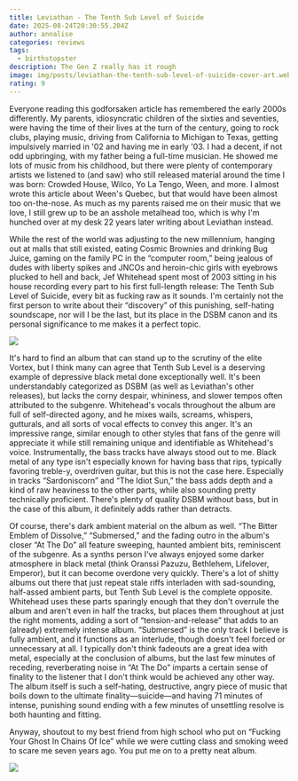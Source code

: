 ```yaml
---
title: Leviathan - The Tenth Sub Level of Suicide
date: 2025-08-24T20:30:55.204Z
author: annalise
categories: reviews
tags:
  - birthstopster
description: The Gen Z really has it rough
image: img/posts/leviathan-the-tenth-sub-level-of-suicide-cover-art.webp
rating: 9
---
```

Everyone reading this godforsaken article has remembered the early 2000s differently. My parents, idiosyncratic children of the sixties and seventies, were having the time of their lives at the turn of the century, going to rock clubs, playing music, driving from California to Michigan to Texas, getting impulsively married in '02 and having me in early '03. I had a decent, if not odd upbringing, with my father being a full-time musician. He showed me lots of music from his childhood, but there were plenty of contemporary artists we listened to (and saw) who still released material around the time I was born: Crowded House, Wilco, Yo La Tengo, Ween, and more. I almost wrote this article about Ween's Quebec, but that would have been almost too on-the-nose. As much as my parents raised me on their music that we love, I still grew up to be an asshole metalhead too, which is why I'm hunched over at my desk 22 years later writing about Leviathan instead.


While the rest of the world was adjusting to the new millennium, hanging out at malls that still existed, eating Cosmic Brownies and drinking Bug Juice, gaming on the family PC in the “computer room,” being jealous of dudes with liberty spikes and JNCOs and heroin-chic girls with eyebrows plucked to hell and back, Jef Whitehead spent most of 2003 sitting in his house recording every part to his first full-length release: The Tenth Sub Level of Suicide, every bit as fucking raw as it sounds. I'm certainly not the first person to write about their “discovery” of this punishing, self-hating soundscape, nor will I be the last, but its place in the DSBM canon and its personal significance to me makes it a perfect topic.

![](img/posts/leviathan-the-tenth-sub-level-of-suicide-cover-art.webp)


It's hard to find an album that can stand up to the scrutiny of the elite Vortex, but I think many can agree that Tenth Sub Level is a deserving example of depressive black metal done exceptionally well. It's been understandably categorized as DSBM (as well as Leviathan's other releases), but lacks the corny despair, whininess, and slower tempos often attributed to the subgenre. Whitehead's vocals throughout the album are full of self-directed agony, and he mixes wails, screams, whispers, gutturals, and all sorts of vocal effects to convey this anger. It's an impressive range, similar enough to other styles that fans of the genre will appreciate it while still remaining unique and identifiable as Whitehead's voice. Instrumentally, the bass tracks have always stood out to me. Black metal of any type isn't especially known for having bass that rips, typically favoring treble-y, overdriven guitar, but this is not the case here. Especially in tracks “Sardoniscorn” and “The Idiot Sun,” the bass adds depth and a kind of raw heaviness to the other parts, while also sounding pretty technically proficient. There's plenty of quality DSBM without bass, but in the case of this album, it definitely adds rather than detracts.


Of course, there's dark ambient material on the album as well. “The Bitter Emblem of Dissolve,” “Submersed,” and the fading outro in the album's closer “At The Do” all feature sweeping, haunted ambient bits, reminiscent of the subgenre. As a synths person I've always enjoyed some darker atmosphere in black metal (think Oranssi Pazuzu, Bethlehem, Lifelover, Emperor), but it can become overdone very quickly. There's a lot of shitty albums out there that just repeat stale riffs interladen with sad-sounding, half-assed ambient parts, but Tenth Sub Level is the complete opposite. Whitehead uses these parts sparingly enough that they don't overrule the album and aren't even in half the tracks, but places them throughout at just the right moments, adding a sort of “tension-and-release” that adds to an (already) extremely intense album. “Submersed” is the only track I believe is fully ambient, and it functions as an interlude, though doesn't feel forced or unnecessary at all. I typically don't think fadeouts are a great idea with metal, especially at the conclusion of albums, but the last few minutes of receding, reverberating noise in “At The Do” imparts a certain sense of finality to the listener that I don't think would be achieved any other way. The album itself is such a self-hating, destructive, angry piece of music that boils down to the ultimate finality—suicide—and having 71 minutes of intense, punishing sound ending with a few minutes of unsettling resolve is both haunting and fitting.


Anyway, shoutout to my best friend from high school who put on “Fucking Your Ghost In Chains Of Ice” while we were cutting class and smoking weed to scare me seven years ago. You put me on to a pretty neat album.

![](img/posts/images-1-.jpg)